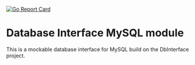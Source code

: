 [![Go Report Card](https://goreportcard.com/badge/github.com/Ulbora/dbinterface_mysql)](https://goreportcard.com/report/github.com/Ulbora/dbinterface_mysql)

Database Interface MySQL module
==============

This is a mockable database interface for MySQL build on the DbInterface project.